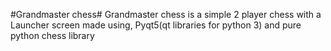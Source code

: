 #Grandmaster chess#
Grandmaster chess is a simple 2 player chess with a Launcher screen made using,
Pyqt5(qt libraries for python 3) and pure python chess library
